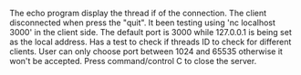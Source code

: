 The echo program display the thread if of the connection. The client disconnected when press the "quit".
It been testing using 'nc localhost 3000' in the client side. The default port is 3000 while 127.0.0.1 is 
being set as the local address. Has a test to check if threads ID to check for different clients. User can 
only choose port between 1024 and 65535 otherwise it won't be accepted. Press command/control C to close the server.
